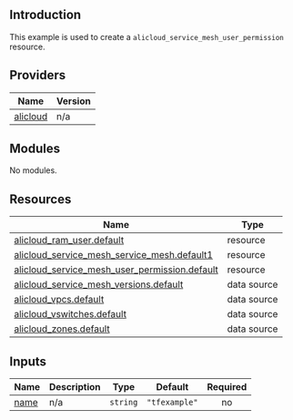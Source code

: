 <!-- BEGIN_TF_DOCS -->
## Introduction

This example is used to create a `alicloud_service_mesh_user_permission` resource.

## Providers

| Name | Version |
|------|---------|
| <a name="provider_alicloud"></a> [alicloud](#provider\_alicloud) | n/a |

## Modules

No modules.

## Resources

| Name | Type |
|------|------|
| [alicloud_ram_user.default](https://registry.terraform.io/providers/aliyun/alicloud/latest/docs/resources/ram_user) | resource |
| [alicloud_service_mesh_service_mesh.default1](https://registry.terraform.io/providers/aliyun/alicloud/latest/docs/resources/service_mesh_service_mesh) | resource |
| [alicloud_service_mesh_user_permission.default](https://registry.terraform.io/providers/aliyun/alicloud/latest/docs/resources/service_mesh_user_permission) | resource |
| [alicloud_service_mesh_versions.default](https://registry.terraform.io/providers/aliyun/alicloud/latest/docs/data-sources/service_mesh_versions) | data source |
| [alicloud_vpcs.default](https://registry.terraform.io/providers/aliyun/alicloud/latest/docs/data-sources/vpcs) | data source |
| [alicloud_vswitches.default](https://registry.terraform.io/providers/aliyun/alicloud/latest/docs/data-sources/vswitches) | data source |
| [alicloud_zones.default](https://registry.terraform.io/providers/aliyun/alicloud/latest/docs/data-sources/zones) | data source |

## Inputs

| Name | Description | Type | Default | Required |
|------|-------------|------|---------|:--------:|
| <a name="input_name"></a> [name](#input\_name) | n/a | `string` | `"tfexample"` | no |
<!-- END_TF_DOCS -->    